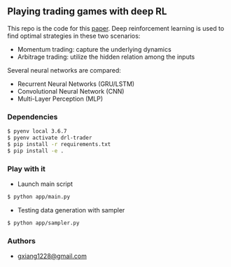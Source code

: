 ## Playing trading games with deep RL

This repo is the code for this [paper](https://arxiv.org/abs/1803.03916).
Deep reinforcement learning is used to find optimal strategies in these two scenarios:
* Momentum trading: capture the underlying dynamics
* Arbitrage trading: utilize the hidden relation among the inputs

Several neural networks are compared: 
* Recurrent Neural Networks (GRU/LSTM)
* Convolutional Neural Network (CNN)
* Multi-Layer Perception (MLP)

### Dependencies

```bash
$ pyenv local 3.6.7
$ pyenv activate drl-trader
$ pip install -r requirements.txt
$ pip install -e .
```

### Play with it

* Launch main script

```bash
$ python app/main.py
```

* Testing data generation with sampler

```bash
$ python app/sampler.py
```

### Authors

* gxiang1228@gmail.com
